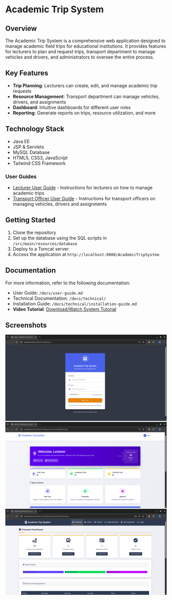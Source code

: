 # Academic Trip System

## Overview
The Academic Trip System is a comprehensive web application designed to manage academic field trips for educational institutions. It provides features for lecturers to plan and request trips, transport department to manage vehicles and drivers, and administrators to oversee the entire process.

## Key Features
- **Trip Planning**: Lecturers can create, edit, and manage academic trip requests
- **Resource Management**: Transport department can manage vehicles, drivers, and assignments
- **Dashboard**: Intuitive dashboards for different user roles
- **Reporting**: Generate reports on trips, resource utilization, and more

## Technology Stack
- Java EE
- JSP & Servlets
- MySQL Database
- HTML5, CSS3, JavaScript
- Tailwind CSS Framework

### User Guides
- [Lecturer User Guide](./AcademicTripSystem/docs/user-guides/lecturer-guide.md) - Instructions for lecturers on how to manage academic trips
- [Transport Officer User Guide](./AcademicTripSystem/docs/user-guides/transport-guide.md) - Instructions for transport officers on managing vehicles, drivers and assignments


## Getting Started
1. Clone the repository
2. Set up the database using the SQL scripts in `/src/main/resources/database`
3. Deploy to a Tomcat server
4. Access the application at `http://localhost:8080/AcademicTripSystem`

## Documentation
For more information, refer to the following documentation:
- User Guide: `/docs/user-guide.md`
- Technical Documentation: `/docs/technical/`
- Installation Guide: `/docs/technical/installation-guide.md`
- **Video Tutorial**: [Download/Watch System Tutorial](../AcademicTripSystem/src/main/resources/transportsystem.mp4)

## Screenshots
![Login Screen](./AcademicTripSystem/src/main/resources/login_ats.png)
![Lecturer Dashboard](./AcademicTripSystem/src/main/resources/lecturer_dashboard.png)
![Transport Dashboard](./AcademicTripSystem/src/main/resources/transport_dashboard.png)
